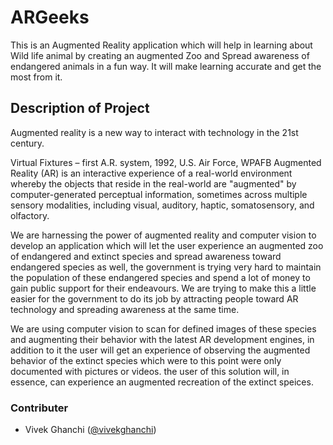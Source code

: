 # ARGeeks
This is an Augmented Reality application which will help in learning  about Wild life animal by creating an augmented Zoo and Spread awareness of endangered animals in a fun way. It will make learning accurate and get the most from it.

## Description of Project

 Augmented reality is a new way to interact with technology in the 21st century. 
 
 
Virtual Fixtures – first A.R. system, 1992, U.S. Air Force, WPAFB
Augmented Reality (AR) is an interactive experience of a real-world environment whereby the objects that reside in the real-world are "augmented" by computer-generated perceptual information, sometimes across multiple sensory modalities, including visual, auditory, haptic, somatosensory, and olfactory.

We are harnessing the power of augmented reality and computer vision to develop an application which will let the user experience an augmented zoo of endangered and extinct species and spread awareness toward endangered species as well, the government is trying very hard to maintain the population of these endangered species and spend a lot of money to gain public support for their endeavours. We are trying to make this a little easier for the government to do its job by attracting people toward AR technology and spreading awareness at the same time.

We are using computer vision to scan for defined images of these species and augmenting their behavior with the latest AR development engines, in addition to it the user will get an experience of observing the augmented behavior of the extinct species which were to this point were only documented with pictures or videos. the user of this solution will, in essence, can experience an augmented recreation of the extinct speices.


### Contributer

- Vivek Ghanchi ([@vivekghanchi](https://github.com/vivekghanchi))

